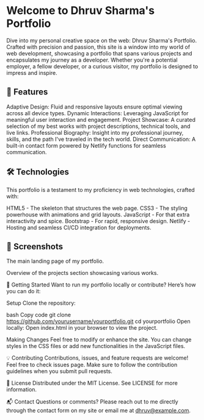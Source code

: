 # Welcome to Dhruv Sharma's Portfolio

Dive into my personal creative space on the web: Dhruv Sharma's Portfolio. Crafted with precision and passion, this site is a window into my world of web development, showcasing a portfolio that spans various projects and encapsulates my journey as a developer. Whether you're a potential employer, a fellow developer, or a curious visitor, my portfolio is designed to impress and inspire.

## 🌟 Features
Adaptive Design: Fluid and responsive layouts ensure optimal viewing across all device types.
Dynamic Interactions: Leveraging JavaScript for meaningful user interaction and engagement.
Project Showcase: A curated selection of my best works with project descriptions, technical tools, and live links.
Professional Biography: Insight into my professional journey, skills, and the path I've traveled in the tech world.
Direct Communication: A built-in contact form powered by Netlify functions for seamless communication.

## 🛠 Technologies
This portfolio is a testament to my proficiency in web technologies, crafted with:

HTML5 - The skeleton that structures the web page.
CSS3 - The styling powerhouse with animations and grid layouts.
JavaScript - For that extra interactivity and spice.
Bootstrap - For rapid, responsive design.
Netlify - Hosting and seamless CI/CD integration for deployments.

## 📸 Screenshots

The main landing page of my portfolio.


Overview of the projects section showcasing various works.

🚀 Getting Started
Want to run my portfolio locally or contribute? Here’s how you can do it:

Setup
Clone the repository:

bash
Copy code
git clone https://github.com/yourusername/yourportfolio.git
cd yourportfolio
Open locally:
Open index.html in your browser to view the project.

Making Changes
Feel free to modify or enhance the site. You can change styles in the CSS files or add new functionalities in the JavaScript files.

💡 Contributing
Contributions, issues, and feature requests are welcome! Feel free to check issues page. Make sure to follow the contribution guidelines when you submit pull requests.

📜 License
Distributed under the MIT License. See LICENSE for more information.

📬 Contact
Questions or comments? Please reach out to me directly through the contact form on my site or email me at dhruv@example.com.

